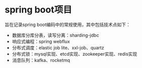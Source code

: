 # spring boot项目

旨在记录spring boot编码中的常规使用，其中包括技术点如下：

- 数据库分库分表，读写分离：sharding-jdbc
- 响应式编程：spring webflux
- 分布式调度：elastic job lite、xxl-job、quartz
- 分布式锁：mysql实现、etcd实现、zookeeper实现、redis实现
- 消息队列：kafka、rocketmq